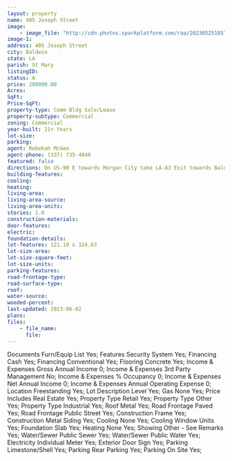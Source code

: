 ```yaml
---
layout: property
name: 405 Joseph Street
image:
    - image_file: "http://cdn.photos.sparkplatform.com/raa/20230525185711595704000000.jpg"
image-1:
address: 405 Joseph Street
city: Baldwin
state: LA
parish: St Mary
listingID: 
status: A
price: 200000.00
Acres: 
SqFt: 
Price-SqFt: 
property-type: Comm Bldg Sale/Lease
property-subtype: Commercial
zoning: Commercial
year-built: 21+ Years
lot-size: 
parking: 
agent: Rebekah McGee
agent-phone: (337) 735-4040
featured: false
directions: On US-90 E towards Morgan City take LA-83 Exit towards Baldwin. Turn Left onto LA-83. Continue straight for 1.4 miles. Turn Left onto Main Street. Follow Main Street for 0.3 miles. Turn right onto Joseph Street. Property on right. Sign on property.
building-features: 
cooling: 
heating: 
living-area: 
living-area-source: 
living-area-units: 
stories: 1.0
construction-materials: 
door-features: 
electric: 
foundation-details: 
lot-features: 121.10 x 324.63
lot-size-area: 
lot-size-square-feet: 
lot-size-units: 
parking-features: 
road-frontage-type: 
road-surface-type: 
roof: 
water-source: 
wooded-percent: 
last-updated: 2023-06-02
plans: 
files:
    - file_name:
      file:
---
```

Documents	Furn/Equip List	Yes;
Features	Security System	Yes;
Financing	Cash	Yes;
Financing	Conventional	Yes;
Flooring	Concrete	Yes;
Income & Expenses	Gross Annual Income	0;
Income & Expenses	3rd Party Management	No;
Income & Expenses	% Occupancy	0;
Income & Expenses	Net Annual Income	0;
Income & Expenses	Annual Operating Expense	0;
Location	Freestanding	Yes;
Lot Description	Level	Yes;
Gas	None	Yes;
Price Includes	Real Estate	Yes;
Property Type	Retail	Yes;
Property Type	Other	Yes;
Property Type	Industrial	Yes;
Roof	Metal	Yes;
Road Frontage	Paved	Yes;
Road Frontage	Public Street	Yes;
Construction	Frame	Yes;
Construction	Metal Siding	Yes;
Cooling	None	Yes;
Cooling	Window Units	Yes;
Foundation	Slab	Yes;
Heating	None	Yes;
Showing	Other - See Remarks	Yes;
Water/Sewer	Public Sewer	Yes;
Water/Sewer	Public Water	Yes;
Electricity	Individual Meter	Yes;
Exterior	Door Sign	Yes;
Parking	Limestone/Shell	Yes;
Parking	Rear Parking	Yes;
Parking	On Site	Yes;

